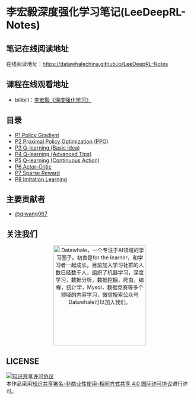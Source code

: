 # 李宏毅深度强化学习笔记(LeeDeepRL-Notes)


## 笔记在线阅读地址
在线阅读地址：https://datawhalechina.github.io/LeeDeepRL-Notes

## 课程在线观看地址
- bilibili：[李宏毅《深度强化学习》](https://www.bilibili.com/video/BV1MW411w79n)

## 目录
- [P1 Policy Gradient](https://datawhalechina.github.io/LeeDeepRL-Notes/#/chapter1/chapter1)
- [P2 Proximal Policy Optimization (PPO)](https://datawhalechina.github.io/LeeDeepRL-Notes/#/chapter2/chapter2)
- [P3 Q-learning (Basic Idea)](https://datawhalechina.github.io/LeeDeepRL-Notes/#/chapter3/chapter3)
- [P4 Q-learning (Advanced Tips)](https://datawhalechina.github.io/LeeDeepRL-Notes/#/chapter4/chapter4)
- [P5 Q-learning (Continuous Action)](https://datawhalechina.github.io/LeeDeepRL-Notes/#/chapter5/chapter5)
- [P6 Actor-Critic](https://datawhalechina.github.io/LeeDeepRL-Notes/#/chapter6/chapter6)
- [P7 Sparse Reward](https://datawhalechina.github.io/LeeDeepRL-Notes/#/chapter7/chapter7)
- [P8 Imitation Learning](https://datawhalechina.github.io/LeeDeepRL-Notes/#/chapter8/chapter8)
## 主要贡献者

- [@qiwang067](https://github.com/qiwang067)

## 关注我们

<div align=center><img src="https://raw.githubusercontent.com/datawhalechina/pumpkin-book/master/res/qrcode.jpeg" width = "250" height = "270" alt="Datawhale，一个专注于AI领域的学习圈子。初衷是for the learner，和学习者一起成长。目前加入学习社群的人数已经数千人，组织了机器学习，深度学习，数据分析，数据挖掘，爬虫，编程，统计学，Mysql，数据竞赛等多个领域的内容学习，微信搜索公众号Datawhale可以加入我们。"></div>

## LICENSE
<a rel="license" href="http://creativecommons.org/licenses/by-nc-sa/4.0/"><img alt="知识共享许可协议" style="border-width:0" src="https://i.creativecommons.org/l/by-nc-sa/4.0/88x31.png" /></a><br />本作品采用<a rel="license" href="http://creativecommons.org/licenses/by-nc-sa/4.0/">知识共享署名-非商业性使用-相同方式共享 4.0 国际许可协议</a>进行许可。

